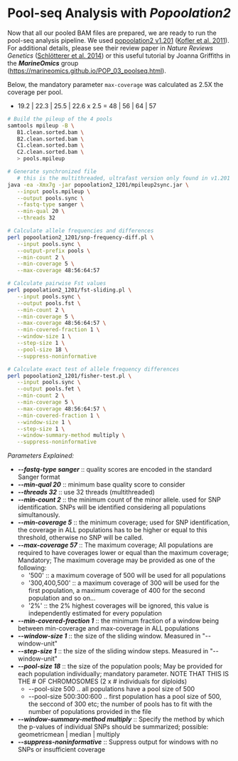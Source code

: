 # Pool-seq Analysis with _Popoolation2_
Now that all our pooled BAM files are prepared, we are ready to run the pool-seq analysis pipeline.  We used [popoolation2 v1.201](https://sourceforge.net/p/popoolation2/wiki/Main/) ([Kofler et al. 2011](https://doi.org/10.1093/bioinformatics/btr589)). For additional details, please see their review paper in *Nature Reviews Genetics* ([Schlötterer et al. 2014](https://doi.org/10.1093/bioinformatics/btr589)) or this useful tutorial by Joanna Griffiths in the ***MarineOmics*** group (https://marineomics.github.io/POP_03_poolseq.html).

Below, the mandatory parameter `max-coverage` was calculated as 2.5X the coverage per pool.
-  19.2 | 22.3 | 25.5 | 22.6 x 2.5 = 48 | 56 | 64 | 57

```bash
# Build the pileup of the 4 pools
samtools mpileup -B \
   B1.clean.sorted.bam \
   B2.clean.sorted.bam \
   C1.clean.sorted.bam \
   C2.clean.sorted.bam \
   > pools.mpileup

# Generate synchronized file
   # this is the multithreaded, ultrafast version only found in v1.201 of popoolation2
java -ea -Xmx7g -jar popoolation2_1201/mpileup2sync.jar \
   --input pools.mpileup \
   --output pools.sync \
   --fastq-type sanger \
   --min-qual 20 \
   --threads 32

# Calculate allele frequencies and differences
perl popoolation2_1201/snp-frequency-diff.pl \
   --input pools.sync \
   --output-prefix pools \
   --min-count 2 \
   --min-coverage 5 \
   --max-coverage 48:56:64:57

# Calculate pairwise Fst values
perl popoolation2_1201/fst-sliding.pl \
   --input pools.sync \
   --output pools.fst \
   --min-count 2 \
   --min-coverage 5 \
   --max-coverage 48:56:64:57 \
   --min-covered-fraction 1 \
   --window-size 1 \
   --step-size 1 \
   --pool-size 18 \
   --suppress-noninformative

# Calculate exact test of allele frequency differences
perl popoolation2_1201/fisher-test.pl \
   --input pools.sync \
   --output pools.fet \
   --min-count 2 \
   --min-coverage 5 \
   --max-coverage 48:56:64:57 \
   --min-covered-fraction 1 \
   --window-size 1 \
   --step-size 1 \
   --window-summary-method multiply \
   --suppress-noninformative
```

_Parameters Explained:_
- ***--fastq-type sanger*** :: quality scores are encoded in the standard Sanger format
- ***--min-qual 20*** :: minimum base quality score to consider
- ***--threads 32*** :: use 32 threads (multithreaded)
- ***--min-count 2*** :: the minimum count of the minor allele. used for SNP identification. SNPs will be identified considering all populations simultanously.
- ***--min-coverage 5*** :: the minimum coverage; used for SNP identification, the coverage in ALL populations has to be higher or equal to this threshold, otherwise no SNP will be called.
- ***--max-coverage 57*** :: The maximum coverage; All populations are required to have coverages lower or equal than the maximum coverage; Mandatory; The maximum coverage may be provided as one of the following:
  -  '500' :: a maximum coverage of 500 will be used for all populations
  -  '300,400,500' :: a maximum coverage of 300 will be used for the first population, a maximum coverage of 400 for the second population and so on...
  -  '2%' :: the 2% highest coverages will be ignored, this value is independently estimated for every population
- ***--min-covered-fraction 1*** :: the minimum fraction of a window being between min-coverage and max-coverage in ALL populations
- ***--window-size 1*** :: the size of the sliding window. Measured in "--window-unit"
- ***--step-size 1*** :: the size of the sliding window steps. Measured in "--window-unit"
- ***--pool-size 18*** :: the size of the population pools; May be provided for each population individually; mandatory parameter. NOTE THAT THIS IS THE # OF CHROMOSOMES (2 x # individuals for diploids)
  - --pool-size 500 .. all populations have a pool size of 500
  - --pool-size 500:300:600 .. first population has a pool size of 500, the seccond of 300 etc; the number of pools has to fit with the number of populations provided in the file
- ***--window-summary-method multiply*** :: Specify the method by which the p-values of individual SNPs should be summarized; possible: geometricmean | median | multiply
- ***--suppress-noninformative*** :: Suppress output for windows with no SNPs or insufficient coverage
